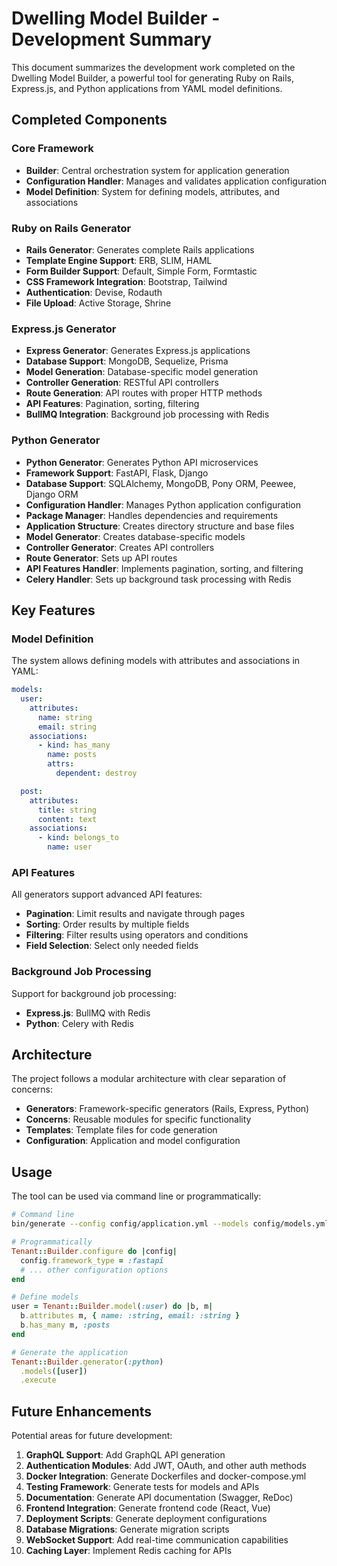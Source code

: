 # Dwelling Model Builder - Development Summary

This document summarizes the development work completed on the Dwelling Model Builder, a powerful tool for generating Ruby on Rails, Express.js, and Python applications from YAML model definitions.

## Completed Components

### Core Framework

- **Builder**: Central orchestration system for application generation
- **Configuration Handler**: Manages and validates application configuration
- **Model Definition**: System for defining models, attributes, and associations

### Ruby on Rails Generator

- **Rails Generator**: Generates complete Rails applications
- **Template Engine Support**: ERB, SLIM, HAML
- **Form Builder Support**: Default, Simple Form, Formtastic
- **CSS Framework Integration**: Bootstrap, Tailwind
- **Authentication**: Devise, Rodauth
- **File Upload**: Active Storage, Shrine

### Express.js Generator

- **Express Generator**: Generates Express.js applications
- **Database Support**: MongoDB, Sequelize, Prisma
- **Model Generation**: Database-specific model generation
- **Controller Generation**: RESTful API controllers
- **Route Generation**: API routes with proper HTTP methods
- **API Features**: Pagination, sorting, filtering
- **BullMQ Integration**: Background job processing with Redis

### Python Generator

- **Python Generator**: Generates Python API microservices
- **Framework Support**: FastAPI, Flask, Django
- **Database Support**: SQLAlchemy, MongoDB, Pony ORM, Peewee, Django ORM
- **Configuration Handler**: Manages Python application configuration
- **Package Manager**: Handles dependencies and requirements
- **Application Structure**: Creates directory structure and base files
- **Model Generator**: Creates database-specific models
- **Controller Generator**: Creates API controllers
- **Route Generator**: Sets up API routes
- **API Features Handler**: Implements pagination, sorting, and filtering
- **Celery Handler**: Sets up background task processing with Redis

## Key Features

### Model Definition

The system allows defining models with attributes and associations in YAML:

```yaml
models:
  user:
    attributes:
      name: string
      email: string
    associations:
      - kind: has_many
        name: posts
        attrs:
          dependent: destroy

  post:
    attributes:
      title: string
      content: text
    associations:
      - kind: belongs_to
        name: user
```

### API Features

All generators support advanced API features:

- **Pagination**: Limit results and navigate through pages
- **Sorting**: Order results by multiple fields
- **Filtering**: Filter results using operators and conditions
- **Field Selection**: Select only needed fields

### Background Job Processing

Support for background job processing:

- **Express.js**: BullMQ with Redis
- **Python**: Celery with Redis

## Architecture

The project follows a modular architecture with clear separation of concerns:

- **Generators**: Framework-specific generators (Rails, Express, Python)
- **Concerns**: Reusable modules for specific functionality
- **Templates**: Template files for code generation
- **Configuration**: Application and model configuration

## Usage

The tool can be used via command line or programmatically:

```bash
# Command line
bin/generate --config config/application.yml --models config/models.yml --generator python
```

```ruby
# Programmatically
Tenant::Builder.configure do |config|
  config.framework_type = :fastapi
  # ... other configuration options
end

# Define models
user = Tenant::Builder.model(:user) do |b, m|
  b.attributes m, { name: :string, email: :string }
  b.has_many m, :posts
end

# Generate the application
Tenant::Builder.generator(:python)
  .models([user])
  .execute
```

## Future Enhancements

Potential areas for future development:

1. **GraphQL Support**: Add GraphQL API generation
2. **Authentication Modules**: Add JWT, OAuth, and other auth methods
3. **Docker Integration**: Generate Dockerfiles and docker-compose.yml
4. **Testing Framework**: Generate tests for models and APIs
5. **Documentation**: Generate API documentation (Swagger, ReDoc)
6. **Frontend Integration**: Generate frontend code (React, Vue)
7. **Deployment Scripts**: Generate deployment configurations
8. **Database Migrations**: Generate migration scripts
9. **WebSocket Support**: Add real-time communication capabilities
10. **Caching Layer**: Implement Redis caching for APIs 